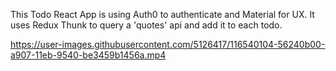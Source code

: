 This Todo React App is using Auth0 to authenticate and Material for UX.
It uses Redux Thunk to query a 'quotes' api and add it to each todo.


https://user-images.githubusercontent.com/5126417/116540104-56240b00-a907-11eb-9540-be3459b1456a.mp4



